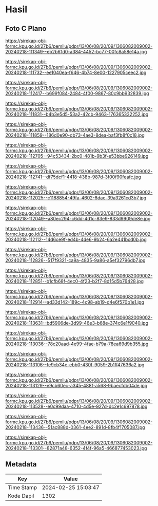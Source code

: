 # Hasil

## Foto C Plano

https://sirekap-obj-formc.kpu.go.id/27b6/pemilu/pdpr/13/06/08/20/09/1306082009002-20240218-111349--eb2b61d0-a384-4452-bc77-00fc8a58e14a.jpg

https://sirekap-obj-formc.kpu.go.id/27b6/pemilu/pdpr/13/06/08/20/09/1306082009002-20240218-111732--ee1040ea-f646-4b74-8e00-1227905ceec2.jpg

https://sirekap-obj-formc.kpu.go.id/27b6/pemilu/pdpr/13/06/08/20/09/1306082009002-20240218-112417--b699f084-2484-4f00-9867-80c9bb932839.jpg

https://sirekap-obj-formc.kpu.go.id/27b6/pemilu/pdpr/13/06/08/20/09/1306082009002-20240218-111831--b4b3e5d5-53a2-42cb-9463-176365332252.jpg

https://sirekap-obj-formc.kpu.go.id/27b6/pemilu/pdpr/13/06/08/20/09/1306082009002-20240218-111859--186d0e90-db73-4ae3-8dea-baf3fb8f0c18.jpg

https://sirekap-obj-formc.kpu.go.id/27b6/pemilu/pdpr/13/06/08/20/09/1306082009002-20240218-112705--94c53434-2bc0-481b-9b3f-e53bbe926149.jpg

https://sirekap-obj-formc.kpu.go.id/27b6/pemilu/pdpr/13/06/08/20/09/1306082009002-20240218-112741--df75dcf1-4418-438b-987d-3f00f90feafc.jpg

https://sirekap-obj-formc.kpu.go.id/27b6/pemilu/pdpr/13/06/08/20/09/1306082009002-20240218-112025--c1188854-49fa-4602-8dae-39a3261cd3b7.jpg

https://sirekap-obj-formc.kpu.go.id/27b6/pemilu/pdpr/13/06/08/20/09/1306082009002-20240218-112049--a80ec294-c6dd-4d1c-83e9-833d9909de8e.jpg

https://sirekap-obj-formc.kpu.go.id/27b6/pemilu/pdpr/13/06/08/20/09/1306082009002-20240218-112112--14d6ce9f-ed4b-4de6-9b24-6a2e441bcd0b.jpg

https://sirekap-obj-formc.kpu.go.id/27b6/pemilu/pdpr/13/06/08/20/09/1306082009002-20240218-112826--517f9321-ca9a-4835-9a86-a5ef32796db7.jpg

https://sirekap-obj-formc.kpu.go.id/27b6/pemilu/pdpr/13/06/08/20/09/1306082009002-20240218-112851--b1cfb68f-4ec0-4f23-b2f7-8d15d5b76428.jpg

https://sirekap-obj-formc.kpu.go.id/27b6/pemilu/pdpr/13/06/08/20/09/1306082009002-20240218-112914--ad33d142-189c-4c98-ab19-d4e6f570b1e1.jpg

https://sirekap-obj-formc.kpu.go.id/27b6/pemilu/pdpr/13/06/08/20/09/1306082009002-20240218-113631--bd5906de-3d99-46e3-b68e-374c6e1f9040.jpg

https://sirekap-obj-formc.kpu.go.id/27b6/pemilu/pdpr/13/06/08/20/09/1306082009002-20240218-113036--78c20aad-4e99-4fae-b79a-78ea69d9b355.jpg

https://sirekap-obj-formc.kpu.go.id/27b6/pemilu/pdpr/13/06/08/20/09/1306082009002-20240218-113106--fe9cb34e-ebb0-430f-9059-2b1ff47636a2.jpg

https://sirekap-obj-formc.kpu.go.id/27b6/pemilu/pdpr/13/06/08/20/09/1306082009002-20240218-113129--e9cb60ec-a345-488f-a568-9baecfdb04de.jpg

https://sirekap-obj-formc.kpu.go.id/27b6/pemilu/pdpr/13/06/08/20/09/1306082009002-20240218-113528--e0c99daa-4710-4d5e-927d-dc2e1c697878.jpg

https://sirekap-obj-formc.kpu.go.id/27b6/pemilu/pdpr/13/06/08/20/09/1306082009002-20240218-113436--51ac888d-0361-4ee2-891d-8fb4f1705087.jpg

https://sirekap-obj-formc.kpu.go.id/27b6/pemilu/pdpr/13/06/08/20/09/1306082009002-20240218-113301--82871a48-6352-4f4f-96a5-466877453023.jpg


## Metadata

| Key        | Value               |
| ---------- | ------------------- |
| Time Stamp | 2024-02-25 15:03:47 |
| Kode Dapil | 1302                |



